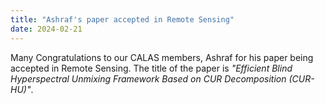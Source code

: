 ```yaml
---
title: "Ashraf's paper accepted in Remote Sensing"
date: 2024-02-21
---
```


<!--more-->

Many Congratulations to our CALAS members, Ashraf for his paper being accepted in Remote Sensing. The title of the paper is *"Efficient Blind Hyperspectral Unmixing Framework Based on CUR Decomposition (CUR-HU)"*.